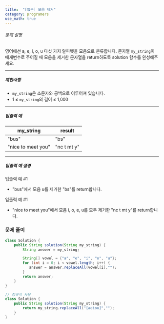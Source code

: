 ```yaml
---
title:  "[입문] 모음 제거"
category: programers
use_math: true
---
```




###### 문제 설명

영어에선 a, e, i, o, u 다섯 가지 알파벳을 모음으로 분류합니다. 문자열 `my_string`이 매개변수로 주어질 때 모음을 제거한 문자열을 return하도록 solution 함수를 완성해주세요.

------

##### 제한사항

- `my_string`은 소문자와 공백으로 이루어져 있습니다.
- 1 ≤ `my_string`의 길이 ≤ 1,000

------

##### 입출력 예

| my_string          | result      |
| ------------------ | ----------- |
| "bus"              | "bs"        |
| "nice to meet you" | "nc t mt y" |

------

##### 입출력 예 설명

입출력 예 #1

- "bus"에서 모음 u를 제거한 "bs"를 return합니다.

입출력 예 #1

- "nice to meet you"에서 모음 i, o, e, u를 모두 제거한 "nc t mt y"를 return합니다.

### 문제 풀이 

```java
class Solution {
    public String solution(String my_string) {
        String answer = my_string;

        String[] vowel = {"a", "e", "i", "o", "u"};
        for (int i = 0; i < vowel.length; i++) {
           answer = answer.replaceAll(vowel[i],"");
        }
        return answer;
    }
}

// 정규식 사용
class Solution {
    public String solution(String my_string) {
        return my_string.replaceAll("[aeiou]","");
    }
}
```





